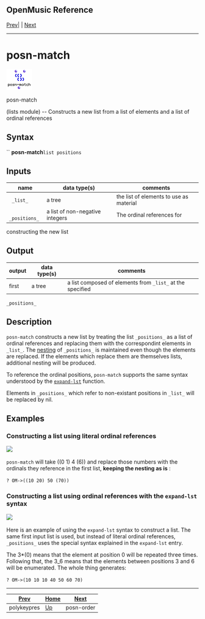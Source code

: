OpenMusic Reference  
---  
[Prev](polykeypres)| | [Next](posn-order)  
  
* * *

# posn-match

![](figures/functions/lists/posn-match.png)

  
  
posn-match  
  
(lists module) \-- Constructs a new list from a list of elements and a list of
ordinal references  

## Syntax

`` **posn-match**` list positions `

## Inputs

name| data type(s)| comments  
---|---|---  
` _list_`|  a tree| the list of elements to use as material  
` _positions_`|  a list of non-negative integers| The ordinal references for
constructing the new list  
  
## Output

output| data type(s)| comments  
---|---|---  
first| a tree| a list composed of elements from `_list_` at the specified
`_positions_`  
  
## Description

`posn-match` constructs a new list by treating the list `_positions_` as a
list of ordinal references and replacing them with the correspondint elements
in `_list_`. The [nesting](glossary#NESTING) of `_positions_` is
maintained even though the elements are replaced. If the elements which
replace them are themselves lists, additional nesting will be produced.

To reference the ordinal positions, `posn-match` supports the same syntax
understood by the [`expand-lst`](expand-lst) function.

Elements in `_positions_` which refer to non-existant positions in `_list_`
will be replaced by nil.

## Examples

### Constructing a list using literal ordinal references

![](figures/functions/lists/posn-matchEX1.gif)

`posn-match` will take ((0 1) 4 (6)) and replace those numbers with the
ordinals they reference in the first list, **keeping the nesting as is** :

`? OM->((10 20) 50 (70))`

### Constructing a list using ordinal references with the `expand-lst` syntax

![](figures/functions/lists/posn-matchEX2.gif)

Here is an example of using the `expand-lst` syntax to construct a list. The
same first input list is used, but instead of literal ordinal references,
`_positions_` uses the special syntax explained in the `expand-lst` entry.

The 3*(0) means that the element at position 0 will be repeated three times.
Following that, the 3_6 means that the elements between positions 3 and 6 will
be enumerated. The whole thing generates:

`? OM->(10 10 10 40 50 60 70)`

* * *

[Prev](polykeypres)| [Home](index)| [Next](posn-order)  
---|---|---  
polykeypres| [Up](funcref.main)| posn-order

